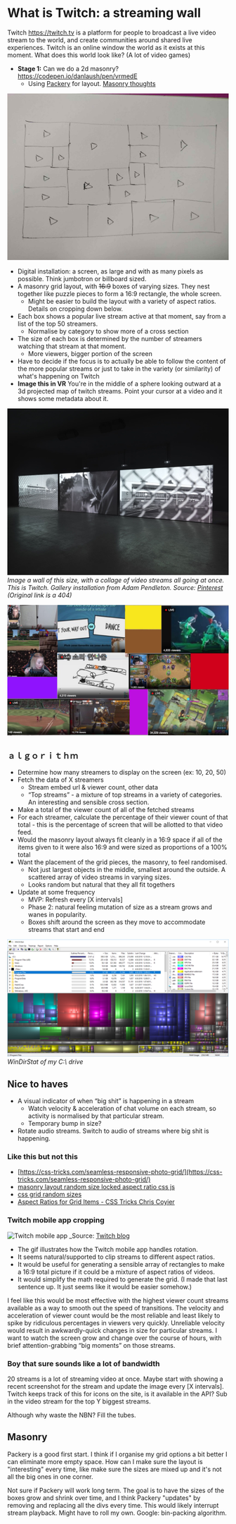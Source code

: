# What is Twitch: a streaming wall

Twitch https://twitch.tv is a platform for people to broadcast a live video stream to the world, and create communities around shared live experiences. Twitch is an online window the world as it exists at this moment. What does this world look like? (A lot of video games)

* **Stage 1:** Can we do a 2d masonry? https://codepen.io/danlaush/pen/vrmedE
   * Using [Packery](https://packery.metafizzy.co/) for layout. [Masonry thoughts](#masonry)

![Paper sketch screenshot. A grid of video players displayed in a 16:9 window](./docs/sketch-small.jpg)

* Digital installation: a screen, as large and with as many pixels as possible. Think jumbotron or billboard sized.
* A masonry grid layout, with ~~16:9~~ boxes of varying sizes. They nest together like puzzle pieces to form a 16:9 rectangle, the whole screen.
    * Might be easier to build the layout with a variety of aspect ratios. Details on cropping down below.
* Each box shows a popular live stream active at that moment, say from a list of the top 50 streamers.
    * Normalise by category to show more of a cross section
* The size of each box is determined by the number of streamers watching that stream at that moment.
    * More viewers, bigger portion of the screen
* Have to decide if the focus is to actually be able to follow the content of the more popular streams or just to take in the variety (or similarity) of what's happening on Twitch
* **Image this in VR** You're in the middle of a sphere looking outward at a 3d projected map of twitch streams. Point your cursor at a video and it shows some metadata about it.

![Reference image of gallery installation](./docs/gallery.jpg)
_Image a wall of this size, with a collage of video streams all going at once. This is Twitch. Gallery installation from Adam Pendleton. Source: [Pinterest](https://www.pinterest.com.au/pin/311944711666527682/) (Original link is a 404)_

![Mockup sreenshot. A grid of video streams all playing at the same time.](./docs/mockup.jpg)

## `ａｌｇｏｒｉｔｈｍ`

* Determine how many streamers to display on the screen (ex: 10, 20, 50)
* Fetch the data of X streamers 
    * Stream embed url & viewer count, other data
    * “Top streams” - a mixture of top streams in a variety of categories. An interesting and sensible cross section.
* Make a total of the viewer count of all of the fetched streams
* For each streamer, calculate the percentage of their viewer count of that total - this is the percentage of screen that will be allotted to that video feed.
* Would the masonry layout always fit cleanly in a 16:9 space if all of the items given to it were also 16:9 and were sized as proportions of a 100% total
* Want the placement of the grid pieces, the masonry, to feel randomised. 
    * Not just largest objects in the middle, smallest around the outside. A scattered array of video streams in varying sizes. 
    * Looks random but natural that they all fit togethers
* Update at some frequency
    * MVP: Refresh every [X intervals]
    * Phase 2: natural feeling mutation of size as a stream grows and wanes in popularity. 
    * Boxes shift around the screen as they move to accommodate streams that start and end

![Reference image of WinDirStat](./docs/windirstat.png)
_WinDirStat of my C:\ drive_

## Nice to haves

* A visual indicator of when “big shit” is happening in a stream
    * Watch velocity & acceleration of chat volume on each stream, so activity is normalised by that particular stream. 
    * Temporary bump in size? 
* Rotate audio streams. Switch to audio of streams where big shit is happening.

### Like this but not this

* [https://css-tricks.com/seamless-responsive-photo-grid/](https://css-tricks.com/seamless-responsive-photo-grid/)
* [masonry layout random size locked aspect ratio css js](https://www.google.com.au/search?q=masonry+layout+random+size+locked+aspect+ratio+css+js&oq=masonry+layout+random+size+locked+aspect+ratio+css+js)
* [css grid random sizes](https://www.google.com.au/search?q=css+grid+random+sizes)
* [Aspect Ratios for Grid Items - CSS Tricks Chris Coyier](https://css-tricks.com/aspect-ratios-grid-items/)

### Twitch mobile app cropping

![Twitch mobile app](./docs/twitch-mobile-app.gif)
_Source: [Twitch blog](https://blog.twitch.tv/new-twitch-mobile-app-available-now-aa527264091b)

* The gif illustrates how the Twitch mobile app handles rotation. 
* It seems natural/supported to clip streams to different aspect ratios. 
* It would be useful for generating a sensible array of rectangles to make a 16:9 total picture if it could be a mixture of aspect ratios of videos. 
* It would simplify the math required to generate the grid. (I made that last sentence up. It just seems like it would be easier somehow.)

I feel like this would be most effective with the highest viewer count streams available as a way to smooth out the speed of transitions. The velocity and acceleration of viewer count would be the most reliable and least likely to spike by ridiculous percentages in viewers very quickly. Unreliable velocity would result in awkwardly-quick changes in size for particular streams. I want to watch the screen grow and change over the course of hours, with brief attention-grabbing “big moments” on those streams.

### Boy that sure sounds like a lot of bandwidth

20 streams is a lot of streaming video at once. Maybe start with showing a recent screenshot for the stream and update the image every [X intervals]. Twitch keeps track of this for icons on the site, is it available in the API? Sub in the video stream for the top Y biggest streams.

Although why waste the NBN? Fill the tubes.

## Masonry

Packery is a good first start. I think if I organise my grid options a bit better I can eliminate more empty space. How can I make sure the layout is "interesting" every time, like make sure the sizes are mixed up and it's not all the big ones in one corner.

Not sure if Packery will work long term. The goal is to have the sizes of the boxes grow and shrink over time, and I think Packery "updates" by removing and replacing all the divs every time. This would likely interrupt stream playback. Might have to roll my own. Google: bin-packing algorithm.
